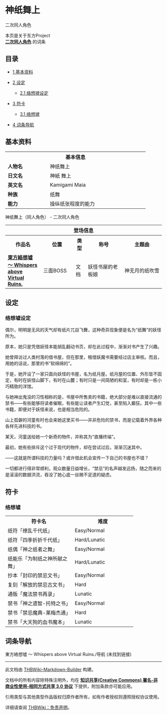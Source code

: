 # 神纸舞上

<!-- source html: G:\repos\THBWiki-Markdown-Builder\THBWikiMarkdown\Temp\main\3\33\ns0%3A%E7%A5%9E%E7%BA%B8%E8%88%9E%E4%B8%8A.html -->

二次同人角色

本页是关于东方Project  
 **[二次同人角色](./二次角色列表.md)** 的词条
## 目录

- [1 基本资料](#基本资料)
- [2 设定](#设定)

  - [2.1 络想墟设定](#络想墟设定)



- [3 符卡](#符卡)

  - [3.1 络想墟](#络想墟)



- [4 词条导航](#词条导航)




## 基本资料
[](./文件-神纸舞上.png.md)  [](./文件-神纸舞上.png.md)

<table>
<tbody><tr>
<th colspan="2">基本信息</th>
</tr>
<tr>
<td style="width:120px"><b>人物名</b></td><td style="min-width:300px">神纸舞上</td>
</tr><tr><td><b>日文名</b></td><td>神紙 舞上</td></tr><tr><td><b>英文名</b></td><td>Kamigami Maia</td></tr><tr><td><b>种族</b></td><td>纸舞</td></tr><tr><td><b>能力</b></td><td>操纵纸张程度的能力</td></tr></tbody></table>

神纸舞上（同人角色） - 二次同人角色

<table>
<tbody><tr>
<th colspan="5">登场信息</th>
</tr><tr><th><b>作品名</b></th><th><b>位置</b></th><th><b>类型</b></th><th><b>称号</b></th><th><b>主题曲</b></th></tr><tr><td rowspan="1" style="width:120px"><b><a href="./東方絡想墟_～_Whispers_above_Virtual_Ruins..md" title="東方絡想墟 ～ Whispers above Virtual Ruins.">東方絡想墟 ～ Whispers above Virtual Ruins.</a></b></td><td style="width:130px">三面BOSS</td><td class="bg-color-danger-30" style="width:30px;">文档</td><td style="width:180px">妖怪书屋的老板娘</td><td style="width:200px">神无月的纸吹雪</td></tr></tbody></table>


## 设定
### 络想墟设定

  
偶尔，明明是无风的天气却有纸片兀自飞舞，这种奇异现象便是名为“纸舞”的妖怪所为。  

原本，她只是凭借妖怪本能胡乱翻动书页，却在此过程中，渐渐对书产生了兴趣。  

她曾拜访过人类村落的借书屋，但在那里，租借妖魔书需要经过店主审核。而且，用她的话说，那里的书“软绵绵的”。  

  

于是，她开设了一家只面向妖怪的书屋，名为纸月屋。纸月屋的位置、外形皆不固定，有时在妖怪山脚下，有时在山麓；有时只是一间简陋的和室，有时却是一栋小巧精致的洋馆。  

与她神出鬼没的习性相称的是，书屋中所售卖的书籍，绝大部分是难以直接流通的禁书——有些能够将读者催眠，有些能让读者产生幻觉，甚至陷入癫狂。其中一些书籍，即便对于妖怪来说，也是相当危险的。  

  

山上孤僻的河童有时也会来她这里买书——并非危险的禁书，而是记载着外界各种各样先进科技的书。  

某天，河童送给她一个新奇的物件，并称其为“直播终端”。  

最初，她有些排斥这个过于现代的物件，却在尝试过后，渐渐沉迷其中。  

——这就是所谓科技的力量吗？或许借此机会宣传一下自己的书屋也不错？  

一切都进行得非常顺利，观众数量日益增长，“禁忌”的名声越发远扬，随之而来的是滚滚的数据洪流，吞没了她心底一丝微不足道的疑虑。
  


## 符卡
### 络想墟

<table><tbody><tr><th><b>符卡名</b></th><th><b>难度</b></th></tr><tr><td style="width:200px">纸符「缭乱千代纸」</td><td style="width:180px">Easy/Normal</td></tr>
<tr><td style="width:200px">纸符「四季折折千代纸」</td><td style="width:180px">Hard/Lunatic</td></tr>
<tr><td style="width:200px">纸偶「神之纸者之舞」</td><td style="width:180px">Easy/Normal</td></tr>
<tr><td style="width:200px">纸能乐「为制纸之神所献之舞」</td><td style="width:180px">Hard/Lunatic</td></tr>
<tr><td style="width:200px">抄本「封印的禁忌文书」</td><td style="width:180px">Easy/Normal</td></tr>
<tr><td style="width:200px">复刻「解放的禁忌古文书」</td><td style="width:180px">Hard</td></tr>
<tr><td style="width:200px">通贩「魔法禁书再录」</td><td style="width:180px">Lunatic</td></tr>
<tr><td style="width:200px">禁书「神之遗智-托特之书」</td><td style="width:180px">Easy/Normal</td></tr>
<tr><td style="width:200px">禁书「禁忌魔典-莱梅杰通」</td><td style="width:180px">Hard</td></tr>
<tr><td style="width:200px">禁书「大天狗的血书魔本」</td><td style="width:180px">Lunatic</td></tr></tbody></table>


## 词条导航
  
東方絡想墟 ～ Whispers above Virtual Ruins./导航 (未找到链接)
  





---

此文档由 [THBWiki-Markdown-Builder](https://github.com/Delsin-Yu/THBWiki-Markdown-Builder) 构建。

文档中的所有内容除特殊注明外，均在 [**知识共享(Creative Commons) 署名-非商业性使用-相同方式共享 3.0 协议**](https://creativecommons.org/licenses/by-sa/3.0/deed.zh-hans) 下提供，附加条款亦可能应用。

引用类型与其他类型作品版权归原作者所有，如有作者授权则遵照授权协议使用。

详细请查阅 [THBWiki：免责声明](https://thbwiki.cc/THBWiki:%E5%85%8D%E8%B4%A3%E5%A3%B0%E6%98%8E)。

